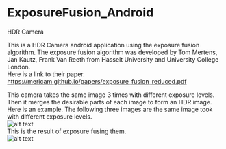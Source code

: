# ExposureFusion_Android
HDR Camera

This is a HDR Camera android application using the exposure fusion algorithm. 
The exposure fusion algorithm was developed by Tom Mertens, Jan Kautz, Frank Van Reeth from Hasselt University and University College London.  
Here is a link to their paper.  
https://mericam.github.io/papers/exposure_fusion_reduced.pdf

This camera takes the same image 3 times with different exposure levels. Then it merges the desirable parts of each image to form an HDR image.  
Here is an example. The following three images are the same image took with different exposure levels.   
![alt text](https://github.com/peterhyun/ExposureFusion_Android/blob/master/image13.png)  
This is the result of exposure fusing them.  
![alt text](https://github.com/peterhyun/ExposureFusion_Android/blob/master/Exposure%20Fusion%20Result.png)

